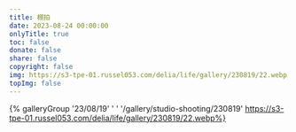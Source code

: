 ```yaml
---
title: 棚拍
date: 2023-08-24 00:00:00
onlyTitle: true
toc: false
donate: false
share: false
copyright: false
img: https://s3-tpe-01.russel053.com/delia/life/gallery/230819/22.webp
topImg: false
---
```


{% galleryGroup '23/08/19' ' ' '/gallery/studio-shooting/230819' https://s3-tpe-01.russel053.com/delia/life/gallery/230819/22.webp%}